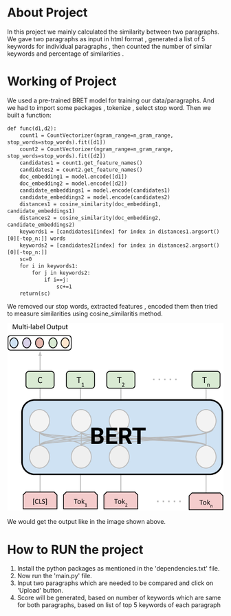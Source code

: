 # About Project
In this project we mainly calculated the similarity between two paragraphs. We gave two paragraphs  as input  in html format , generated a list of 5 keywords for individual paragraphs , then counted the number of similar keywords and percentage of similarities .

# Working of Project
We used a pre-trained BRET model for training our data/paragraphs. And we had to import some packages , tokenize , select stop word. Then we built a function:

    def func(d1,d2):
        count1 = CountVectorizer(ngram_range=n_gram_range, stop_words=stop_words).fit([d1])
        count2 = CountVectorizer(ngram_range=n_gram_range, stop_words=stop_words).fit([d2])
        candidates1 = count1.get_feature_names()
        candidates2 = count2.get_feature_names()
        doc_embedding1 = model.encode([d1])
        doc_embedding2 = model.encode([d2])
        candidate_embeddings1 = model.encode(candidates1)
        candidate_embeddings2 = model.encode(candidates2)
        distances1 = cosine_similarity(doc_embedding1, candidate_embeddings1)
        distances2 = cosine_similarity(doc_embedding2, candidate_embeddings2)
        keywords1 = [candidates1[index] for index in distances1.argsort()[0][-top_n:]] words
        keywords2 = [candidates2[index] for index in distances2.argsort()[0][-top_n:]]
        sc=0
        for i in keywords1:
            for j in keywords2:
                if i==j:
                    sc+=1
        return(sc)

    
We removed our stop  words, extracted features , encoded them then tried to measure similarities using cosine_similaritis method.

![image](BERT.png)

We would get the output like in the image shown above.
# How to RUN the project
1.	Install the python packages as mentioned in the 'dependencies.txt' file.
2.	Now run the 'main.py' file.
3.	Input two paragraphs which are needed to be compared and click on 'Upload' button.
4.	Score will be generated, based on number of keywords which are same for both paragraphs, based on list of top 5 keywords of each paragraph